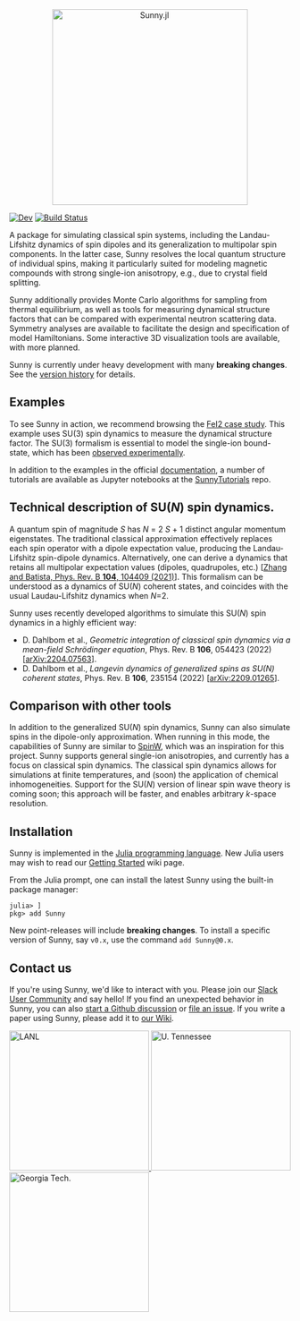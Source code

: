 <div align="center">
    <a href="https://github.com/SunnySuite/Sunny.jl/">
    <img src="https://raw.githubusercontent.com/SunnySuite/Sunny.jl/main/assets/sunny_logo.jpg" alt="Sunny.jl" width="350px">    
    </a>
</div>
<p>

<!-- [![](https://img.shields.io/badge/docs-stable-blue.svg)](https://sunnysuite.github.io/Sunny.jl/stable) -->
[![Dev](https://img.shields.io/badge/docs-dev-blue.svg)](https://sunnysuite.github.io/Sunny.jl/dev)
[![Build Status](https://github.com/SunnySuite/Sunny.jl/actions/workflows/CI.yml/badge.svg?branch=main)](https://github.com/SunnySuite/Sunny.jl/actions/workflows/CI.yml?query=branch%3Amain)

A package for simulating classical spin systems, including the Landau-Lifshitz dynamics of spin dipoles and its generalization to multipolar spin components. In the latter case, Sunny resolves the local quantum structure of individual spins, making it particularly suited for modeling magnetic compounds with strong single-ion anisotropy, e.g., due to crystal field splitting.

Sunny additionally provides Monte Carlo algorithms for sampling from thermal equilibrium, as well as tools for measuring dynamical structure factors that can be compared with experimental neutron scattering data. Symmetry analyses are available to facilitate the design and specification of model Hamiltonians. Some interactive 3D visualization tools are available, with more planned.

Sunny is currently under heavy development with many **breaking changes**. See the [version history](https://sunnysuite.github.io/Sunny.jl/dev/versions/) for details.

## Examples

To see Sunny in action, we recommend browsing the [FeI2 case study](https://sunnysuite.github.io/Sunny.jl/dev/examples/fei2_tutorial/). This example uses SU(3) spin dynamics to measure the dynamical structure factor. The SU(3) formalism is essential to model the single-ion bound-state, which has been [observed experimentally](https://doi.org/10.1038/s41567-020-01110-1).

In addition to the examples in the official [documentation](https://sunnysuite.github.io/Sunny.jl/dev/), a number of tutorials are available as Jupyter notebooks at the [SunnyTutorials](https://github.com/SunnySuite/SunnyTutorials/tree/main/Tutorials) repo. 

## Technical description of SU(_N_) spin dynamics.

A quantum spin of magnitude _S_ has _N_ = 2 _S_ + 1 distinct angular momentum eigenstates. The traditional classical approximation effectively replaces each spin operator with a dipole expectation value, producing the Landau-Lifshitz spin-dipole dynamics. Alternatively, one can derive a dynamics that retains all multipolar expectation values (dipoles, quadrupoles, etc.) [[Zhang and Batista, Phys. Rev. B **104**, 104409 (2021)](https://arxiv.org/abs/2106.14125)]. This formalism can be understood as a dynamics of SU(_N_) coherent states, and coincides with the usual Laudau-Lifshitz dynamics when _N_=2.

Sunny uses recently developed algorithms to simulate this SU(_N_) spin dynamics in a highly efficient way:
* D. Dahlbom et al., _Geometric integration of classical spin dynamics via a mean-field Schrödinger equation_, Phys. Rev. B **106**, 054423 (2022) [[arXiv:2204.07563](https://arxiv.org/abs/2204.07563)].
* D. Dahlbom et al., _Langevin dynamics of generalized spins as SU(N) coherent states_, Phys. Rev. B **106**, 235154 (2022) [[arXiv:2209.01265](https://arxiv.org/abs/2209.01265)].

## Comparison with other tools

In addition to the generalized SU(_N_) spin dynamics, Sunny can also simulate spins in the dipole-only approximation. When running in this mode, the capabilities of Sunny are similar to [SpinW](https://spinw.org/), which was an inspiration for this project. Sunny supports general single-ion anisotropies, and currently has a focus on classical spin dynamics. The classical spin dynamics allows for simulations at finite temperatures, and (soon) the application of chemical inhomogeneities. Support for the SU(_N_) version of linear spin wave theory is coming soon; this approach will be faster, and enables arbitrary _k_-space resolution.

## Installation

Sunny is implemented in the [Julia programming language](https://julialang.org/). New Julia users may wish to read our [Getting Started](https://github.com/SunnySuite/Sunny.jl/wiki/Getting-started-with-Julia-and-Sunny) wiki page.

From the Julia prompt, one can install the latest Sunny using the built-in package manager:
```
julia> ]
pkg> add Sunny
```

New point-releases will include **breaking changes**. To install a specific version of Sunny, say `v0.x`, use the command `add Sunny@0.x`.

## Contact us

If you're using Sunny, we'd like to interact with you. Please join our [Slack User Community](https://join.slack.com/t/sunny-users/shared_invite/zt-1otxwwko6-LzPtp7Fazkjx2XEqfgKqtA) and say hello! If you find an unexpected behavior in Sunny, you can also [start a Github discussion](https://github.com/SunnySuite/Sunny.jl/discussions) or [file an issue](https://github.com/SunnySuite/Sunny.jl/issues). If you write a paper using Sunny, please add it to [our Wiki](https://github.com/SunnySuite/Sunny.jl/wiki/Sunny-literature).

<div>
    <a href="https://www.lanl.gov">
    <img src="https://raw.githubusercontent.com/SunnySuite/Sunny.jl/main/assets/lanl.png" alt="LANL" width="250px">
    </a>
    <a href="https://www.utk.edu">
    <img src="https://raw.githubusercontent.com/SunnySuite/Sunny.jl/main/assets/utk.png" alt="U. Tennessee" width="250px">
    </a>
    <a href="https://www.gatech.edu/">
    <img src="https://raw.githubusercontent.com/SunnySuite/Sunny.jl/main/assets/gatech.png" alt="Georgia Tech." width="250px">
    </a>
</div>

